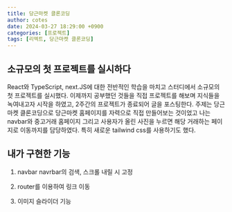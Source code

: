 ```yaml
---
title: 당근마켓 클론코딩 
author: cotes
date: 2024-03-27 18:29:00 +0900
categories: [프로젝트]
tags: [리엑트, 당근마켓 클론코딩]
---
```


## **소규모의 첫 프로젝트를 실시하다**
React와 TypeScript, next.JS에 대한 전반적인 학습을 마치고 스터디에서 소규모의 첫 프로젝트를 실시했다. 
이제까지 공부했던 것들을 직접 프로젝트를 해보며 지식들을 녹여내고자 시작을 하였고, 2주간의 프로젝트가 종료되어 글을 포스팅한다.
주제는 당근마켓 클론코딩으로 당근마켓 홈페이지를 자력으로 직접 만들어보는 것이었고 나는 navbar와 중고거래 홈페이지 그리고 사용자가 올린 사진을 누르면 해당 거래하는 페이지로 이동까지를 담당하였다.
특히 새로운 tailwind css를 사용하기도 했다.

## 내가 구현한 기능
1. navbar 
navrbar의 검색, 스크롤 내릴 시 고정

2. router를 이용하여 링크 이동

3. 이미지 슬라이더 기능




